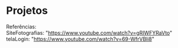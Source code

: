 # Projetos
Referências:
<br>
SiteFotografias: "https://www.youtube.com/watch?v=gRIWFYRaVto"
<br>
telaLogin: "https://www.youtube.com/watch?v=69-WfrVBli8" 
